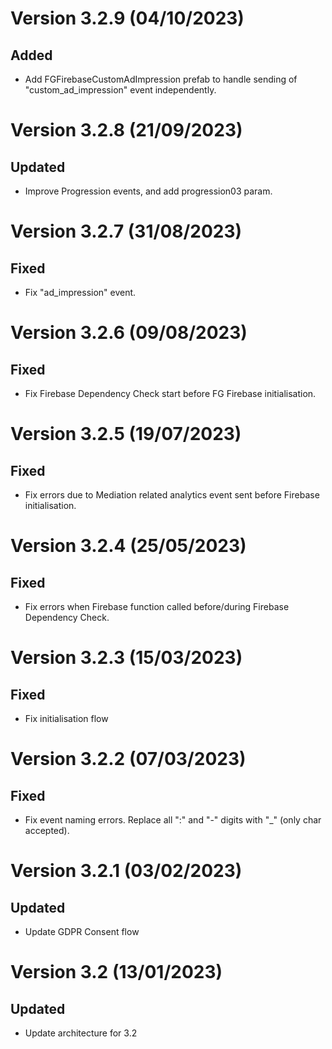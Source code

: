 # Version 3.2.9 (04/10/2023)

## Added

* Add FGFirebaseCustomAdImpression prefab to handle sending of "custom_ad_impression" event independently.

# Version 3.2.8 (21/09/2023)

## Updated

* Improve Progression events, and add progression03 param.

# Version 3.2.7 (31/08/2023)

## Fixed

* Fix "ad_impression" event.

# Version 3.2.6 (09/08/2023)

## Fixed

* Fix Firebase Dependency Check start before FG Firebase initialisation.

# Version 3.2.5 (19/07/2023)

## Fixed

* Fix errors due to Mediation related analytics event sent before Firebase initialisation.

# Version 3.2.4 (25/05/2023)

## Fixed

* Fix errors when Firebase function called before/during Firebase Dependency Check.

# Version 3.2.3 (15/03/2023)

## Fixed

* Fix initialisation flow

# Version 3.2.2 (07/03/2023)

## Fixed

* Fix event naming errors. Replace all ":" and "-" digits with "_" (only char accepted).

# Version 3.2.1 (03/02/2023)

## Updated

* Update GDPR Consent flow

# Version 3.2 (13/01/2023)

## Updated

* Update architecture for 3.2
